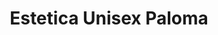 ---
title: "Estetica Unisex Paloma"
url: /valle-hermoso/estetica-unisex-paloma/
shop: peluquería
---